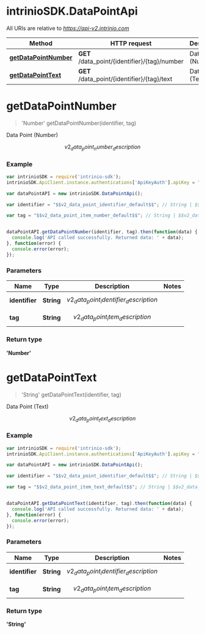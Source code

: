 # intrinioSDK.DataPointApi

All URIs are relative to *https://api-v2.intrinio.com*

Method | HTTP request | Description
------------- | ------------- | -------------
[**getDataPointNumber**](DataPointApi.md#getDataPointNumber) | **GET** /data_point/{identifier}/{tag}/number | Data Point (Number)
[**getDataPointText**](DataPointApi.md#getDataPointText) | **GET** /data_point/{identifier}/{tag}/text | Data Point (Text)


<a name="getDataPointNumber"></a>
# **getDataPointNumber**
> &#39;Number&#39; getDataPointNumber(identifier, tag)

Data Point (Number)

$$v2_data_point_number_description$$

### Example
```javascript
var intrinioSDK = require('intrinio-sdk');
intrinioSDK.ApiClient.instance.authentications['ApiKeyAuth'].apiKey = "YOUR API KEY";

var dataPointAPI = new intrinioSDK.DataPointApi();

var identifier = "$$v2_data_point_identifier_default$$"; // String | $$v2_data_point_identifier_description$$

var tag = "$$v2_data_point_item_number_default$$"; // String | $$v2_data_point_item_description$$


dataPointAPI.getDataPointNumber(identifier, tag).then(function(data) {
  console.log('API called successfully. Returned data: ' + data);
}, function(error) {
  console.error(error);
});
```

### Parameters

Name | Type | Description  | Notes
------------- | ------------- | ------------- | -------------
 **identifier** | **String**| $$v2_data_point_identifier_description$$ | 
 **tag** | **String**| $$v2_data_point_item_description$$ | 

### Return type

**&#39;Number&#39;**

<a name="getDataPointText"></a>
# **getDataPointText**
> &#39;String&#39; getDataPointText(identifier, tag)

Data Point (Text)

$$v2_data_point_text_description$$

### Example
```javascript
var intrinioSDK = require('intrinio-sdk');
intrinioSDK.ApiClient.instance.authentications['ApiKeyAuth'].apiKey = "YOUR API KEY";

var dataPointAPI = new intrinioSDK.DataPointApi();

var identifier = "$$v2_data_point_identifier_default$$"; // String | $$v2_data_point_identifier_description$$

var tag = "$$v2_data_point_item_text_default$$"; // String | $$v2_data_point_item_description$$


dataPointAPI.getDataPointText(identifier, tag).then(function(data) {
  console.log('API called successfully. Returned data: ' + data);
}, function(error) {
  console.error(error);
});
```

### Parameters

Name | Type | Description  | Notes
------------- | ------------- | ------------- | -------------
 **identifier** | **String**| $$v2_data_point_identifier_description$$ | 
 **tag** | **String**| $$v2_data_point_item_description$$ | 

### Return type

**&#39;String&#39;**

